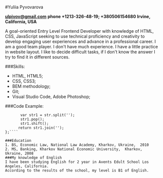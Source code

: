 #Yuliia Pyvovarova

**ulpivov@gmail.com**
**phone +1213-326-48-19; +380506154680**
**Irvine, California, USA**

A goal-oriented Entry Level Frontend Developer with knowledge of HTML, CSS, JavaScript seeking to use technical proficiency and creativity to develop engaging user experiences and advance in a professional career.
I am a good team player. I don't have much experience. I have a little practice in website layout. I like to decide difficult tasks, if I don't know the answer I try to find it in different sources.

###Skills:
* HTML, HTML5;
* CSS, CSS3;
* BEM methodology;
* Git;
* Visual Studio Code, Adobe Photoshop;

###Code Example:
````function removeChar(str){
       var str1 = str.split('');
       str1.pop();
       str1.shift();
      return str1.join('');
};````

###Education
1. BS, Economic Law, National Law Academy, Kharkov, Ukraine,  2010
2. MS, Banking, Kharkov National Economic University,  Kharkov, Ukraine, 2008
###My knowledge of English
I have been studying English for 2 year in Avents Edult School Los Angeles, California. 
According to the results of the school, my level is B1 of English. 